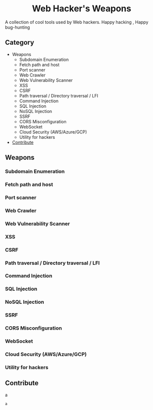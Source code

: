<h1 align="center">
  <br>
  <a href=""><img src="" alt=""></a>
  <br>
  Web Hacker's Weapons
  <br>
</h1>
A collection of cool tools used by Web hackers. Happy hacking , Happy bug-hunting

## Category
- Weapons
  - Subdomain Enumeration
  - Fetch path and host
  - Port scanner
  - Web Crawler
  - Web Vulnerability Scanner
  - XSS
  - CSRF 
  - Path traversal / Directory traversal / LFI
  - Command Injection
  - SQL Injection
  - NoSQL Injection
  - SSRF
  - CORS Misconfiguration
  - WebSocket
  - Cloud Security (AWS/Azure/GCP)
  - Utility for hackers
- [Contribute](#contribute)

## Weapons
### Subdomain Enumeration
### Fetch path and host
### Port scanner
### Web Crawler
### Web Vulnerability Scanner
### XSS
### CSRF 
### Path traversal / Directory traversal / LFI
### Command Injection
### SQL Injection
### NoSQL Injection
### SSRF
### CORS Misconfiguration
### WebSocket
### Cloud Security (AWS/Azure/GCP)
### Utility for hackers
## Contribute
a
```
a
```
